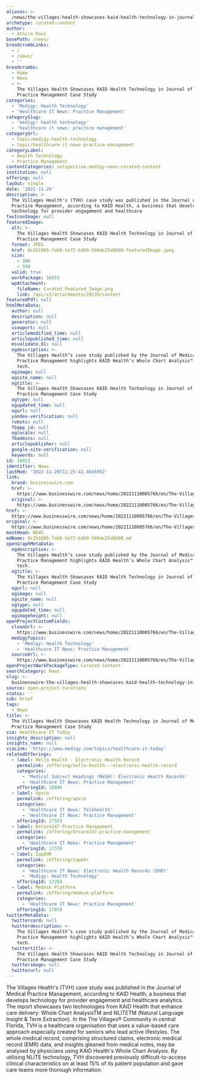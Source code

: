 ```yaml
---
aliases: >-
  /news/the-villages-health-showcases-kaid-health-technology-in-journal-of-medical-practice-management-case-study
archetype: curated-content
author:
  - Athira Ravi
basePath: /news/
breadcrumbLinks:
  - /
  - /news/
  - ''
breadcrumbs:
  - Home
  - News
  - >-
    The Villages Health Showcases KAID Health Technology in Journal of Medical
    Practice Management Case Study
categories:
  - 'Medigy: Health Technology'
  - 'Healthcare IT News: Practice Management'
categorySlug:
  - 'medigy: health technology'
  - 'healthcare it news: practice management'
categoryUrl:
  - topic/medigy-health-technology
  - topic/healthcare-it-news-practice-management
categoryLabel:
  - Health Technology
  - Practice Management
contentCategories: netspective-medigy-news-curated-content
institution: null
offering: null
layOut: single
date: '2022-11-29'
description: >-
  The Villages Health's (TVH) case study was published in the Journal of Medical
  Practice Management, according to KAID Health, a business that develops
  technology for provider engagement and healthcare
favIconImage: null
featuredImage:
  alt: >-
    The Villages Health Showcases KAID Health Technology in Journal of Medical
    Practice Management Case Study
  format: JPEG
  href: 8c2b1085-fa68-5e72-bdb0-586de25d0688-featuredImage.jpeg
  size:
    - 300
    - 590
  valid: true
  workPackage: 16053
  wpAttachment:
    fileName: Curated_Featured_Image.png
    link: /api/v3/attachments/29239/content
featuredPdf: null
htmlMetaData:
  author: null
  description: null
  generator: null
  viewport: null
  articlemodified_time: null
  articlepublished_time: null
  msvalidate.01: null
  ogdescription: >-
    The Villages Health’s case study published by the Journal of Medical
    Practice Management highlights KAID Health’s Whole Chart Analysis™ & NLITE™
    tech.
  ogimage: null
  ogsite_name: null
  ogtitle: >-
    The Villages Health Showcases KAID Health Technology in Journal of Medical
    Practice Management Case Study
  ogtype: null
  ogupdated_time: null
  ogurl: null
  yandex-verification: null
  robots: null
  fbapp_id: null
  oglocale: null
  fbadmins: null
  articlepublisher: null
  google-site-verification: null
  keywords: null
id: 16053
identifier: News
lastMod: '2022-11-29T11:25:42.464595Z'
link:
  brand: businesswire.com
  href: >-
    https://www.businesswire.com/news/home/20221110005766/en/The-Villages-Health-Showcases-KAID-Health-Technology-in-Journal-of-Medical-Practice-Management-Case-Study
  original: >-
    https://www.businesswire.com/news/home/20221110005766/en/The-Villages-Health-Showcases-KAID-Health-Technology-in-Journal-of-Medical-Practice-Management-Case-Study
href: >-
  https://www.businesswire.com/news/home/20221110005766/en/The-Villages-Health-Showcases-KAID-Health-Technology-in-Journal-of-Medical-Practice-Management-Case-Study
original: >-
  https://www.businesswire.com/news/home/20221110005766/en/The-Villages-Health-Showcases-KAID-Health-Technology-in-Journal-of-Medical-Practice-Management-Case-Study
mastHead: NEWS
mdName: 8c2b1085-fa68-5e72-bdb0-586de25d0688.md
openGraphMetaData:
  ogdescription: >-
    The Villages Health’s case study published by the Journal of Medical
    Practice Management highlights KAID Health’s Whole Chart Analysis™ & NLITE™
    tech.
  ogtitle: >-
    The Villages Health Showcases KAID Health Technology in Journal of Medical
    Practice Management Case Study
  ogurl: null
  ogimage: null
  ogsite_name: null
  ogtype: null
  ogupdated_time: null
  ogimageheight: null
openProjectCustomFields:
  cleanUrl: >-
    https://www.businesswire.com/news/home/20221110005766/en/The-Villages-Health-Showcases-KAID-Health-Technology-in-Journal-of-Medical-Practice-Management-Case-Study
  medigyTopics:
    - 'Medigy: Health Technology'
    - 'Healthcare IT News: Practice Management'
  sourceUrl: >-
    https://www.businesswire.com/news/home/20221110005766/en/The-Villages-Health-Showcases-KAID-Health-Technology-in-Journal-of-Medical-Practice-Management-Case-Study
openProjectWorkPackageType: Curated Content
searchCategory: News
slug: >-
  businesswire-the-villages-health-showcases-kaid-health-technology-in-journal-of-medical-practice-management-case-study
source: open-project-curations
status: ''
sub: brief
tags:
  - News
title: >-
  The Villages Health Showcases KAID Health Technology in Journal of Medical
  Practice Management Case Study
via: Healthcare IT Today
insights_description: null
insights_name: null
viaLink: 'https://www.medigy.com/topics/healthcare-it-today'
relatedOfferings:
  - label: Hello Health - Electronic Health Record
    permalink: /offering/hello-health---electronic-health-record
    categories:
      - 'Medical Subject Headings (MeSH): Electronic Health Records'
      - 'Healthcare IT News: Practice Management'
    offeringId: 18046
  - label: Upvio
    permalink: /offering/upvio
    categories:
      - 'Healthcare IT News: Telehealth'
      - 'Healthcare IT News: Practice Management'
    offeringId: 17503
  - label: DrCare247 Practice Management
    permalink: /offering/drcare247-practice-management
    categories:
      - 'Healthcare IT News: Practice Management'
    offeringId: 17370
  - label: ZapEHR
    permalink: /offering/zapehr
    categories:
      - 'Healthcare IT News: Electronic Health Records (EHR)'
      - 'Medigy: Health Technology'
    offeringId: 17204
  - label: Medesk Platform
    permalink: /offering/medesk-platform
    categories:
      - 'Healthcare IT News: Practice Management'
    offeringId: 17078
twitterMetaData:
  twittercard: null
  twitterdescription: >-
    The Villages Health’s case study published by the Journal of Medical
    Practice Management highlights KAID Health’s Whole Chart Analysis™ & NLITE™
    tech.
  twittertitle: >-
    The Villages Health Showcases KAID Health Technology in Journal of Medical
    Practice Management Case Study
  twitterimage: null
  twitterurl: null
---
```

<p>The Villages Health's (TVH) case study was published in the Journal of Medical Practice Management, according to KAID Health, a business that develops technology for provider engagement and healthcare analytics. The report showcases two technologies from KAID Health that enhance care delivery: Whole Chart AnalysisTM and NLITETM (Natural Language Insight &amp; Term Extraction). In the The Villages® Community in central Florida, TVH is a healthcare organisation that uses a value-based care approach especially created for seniors who lead active lifestyles. The whole medical record, comprising structured claims, electronic medical record (EMR) data, and insights gleaned from medical notes, may be analysed by physicians using KAID Health's Whole Chart Analysis. By utilising NLITE technology, TVH discovered previously difficult-to-access clinical characteristics on at least 15% of its patient population and gave care teams more thorough information.</p>